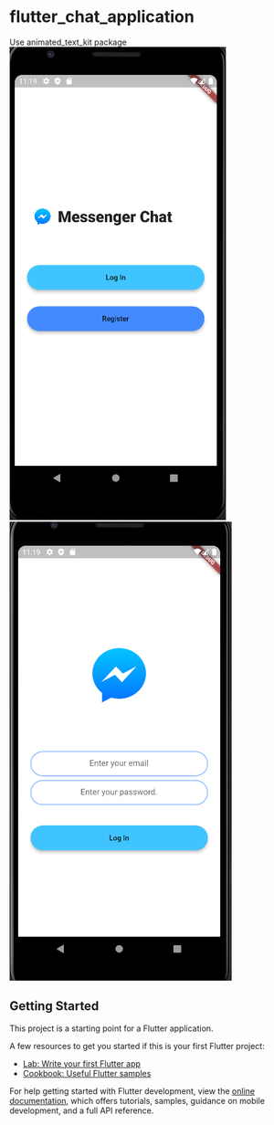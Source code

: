# flutter_chat_application

Use animated_text_kit package
![flutter_chat_appclication_0](https://github.com/Surayya-code/chat_application/blob/main/flutter_chat_application/assets/images/screen-1.png)
![flutter_chat_appclication_1](https://github.com/Surayya-code/chat_application/blob/main/flutter_chat_application/assets/images/screen-2.png)
## Getting Started

This project is a starting point for a Flutter application.

A few resources to get you started if this is your first Flutter project:

- [Lab: Write your first Flutter app](https://docs.flutter.dev/get-started/codelab)
- [Cookbook: Useful Flutter samples](https://docs.flutter.dev/cookbook)

For help getting started with Flutter development, view the
[online documentation](https://docs.flutter.dev/), which offers tutorials,
samples, guidance on mobile development, and a full API reference.
